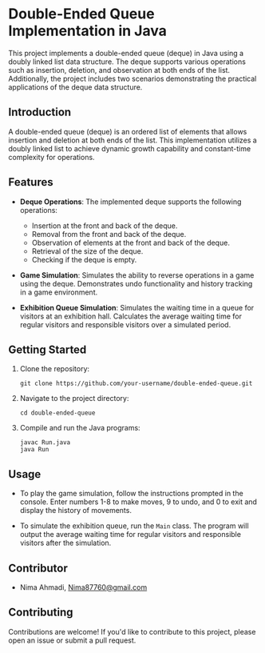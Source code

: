 
# Double-Ended Queue Implementation in Java

This project implements a double-ended queue (deque) in Java using a doubly linked list data structure. The deque supports various operations such as insertion, deletion, and observation at both ends of the list. Additionally, the project includes two scenarios demonstrating the practical applications of the deque data structure.

## Introduction

A double-ended queue (deque) is an ordered list of elements that allows insertion and deletion at both ends of the list. This implementation utilizes a doubly linked list to achieve dynamic growth capability and constant-time complexity for operations.

## Features

- **Deque Operations**: The implemented deque supports the following operations:
  - Insertion at the front and back of the deque.
  - Removal from the front and back of the deque.
  - Observation of elements at the front and back of the deque.
  - Retrieval of the size of the deque.
  - Checking if the deque is empty.

- **Game Simulation**: Simulates the ability to reverse operations in a game using the deque. Demonstrates undo functionality and history tracking in a game environment.

- **Exhibition Queue Simulation**: Simulates the waiting time in a queue for visitors at an exhibition hall. Calculates the average waiting time for regular visitors and responsible visitors over a simulated period.

## Getting Started

1. Clone the repository:
   ```
   git clone https://github.com/your-username/double-ended-queue.git
   ```

2. Navigate to the project directory:
   ```
   cd double-ended-queue
   ```

3. Compile and run the Java programs:
   ```
   javac Run.java
   java Run
   ```

## Usage

- To play the game simulation, follow the instructions prompted in the console. Enter numbers 1-8 to make moves, 9 to undo, and 0 to exit and display the history of movements.

- To simulate the exhibition queue, run the `Main` class. The program will output the average waiting time for regular visitors and responsible visitors after the simulation.


## Contributor

- Nima Ahmadi, Nima87760@gmail.com

## Contributing

Contributions are welcome! If you'd like to contribute to this project, please open an issue or submit a pull request.




